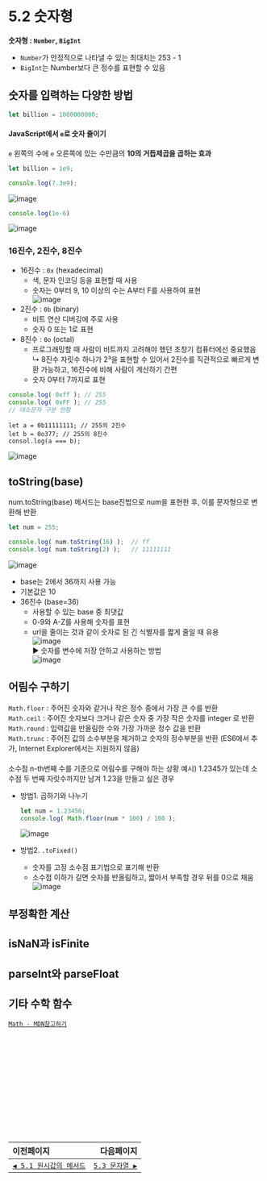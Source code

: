 # 5.2 숫자형   

**숫자형 : `Number`, `BigInt`**   
  - `Number`가 안정적으로 나타낼 수 있는 최대치는 253 - 1   
  - `BigInt`는 Number보다 큰 정수를 표현할 수 있음   

## 숫자를 입력하는 다양한 방법
```javascript
let billion = 1000000000;
```
#### JavaScript에서 `e`로 숫자 줄이기   
`e` 왼쪽의 수에 `e` 오른쪽에 있는 수만큼의 **10의 거듭제곱을 곱하는 효과**
```javascript
let billion = 1e9;
```
```javascript
console.log(7.3e9);
```
![image](https://user-images.githubusercontent.com/70567818/121978791-e9d06e80-cdc3-11eb-84f5-9d0cab3239df.png)
```javascript
console.log(1e-6)
```
![image](https://user-images.githubusercontent.com/70567818/121979184-ab877f00-cdc4-11eb-9c27-1ddabfb2d792.png)
### 16진수, 2진수, 8진수
- 16진수 : `0x` (hexadecimal)
  - 색, 문자 인코딩 등을 표현할 때 사용
  - 숫자는 0부터 9, 10 이상의 수는 A부터 F를 사용하여 표현   
  ![image](https://user-images.githubusercontent.com/70567818/121984350-c6aabc80-cdcd-11eb-9024-d49379053895.png)
- 2진수 : `0b` (binary)
  - 비트 연산 디버깅에 주로 사용
  - 숫자 0 또는 1로 표현
- 8진수 : `0o` (octal)   
  - 프로그래밍할 때 사람이 비트까지 고려해야 했던 초창기 컴퓨터에선 중요했음   
    ↳ 8진수 자릿수 하나가 2³을 표현할 수 있어서 2진수를 직관적으로 빠르게 변환 가능하고, 16진수에 비해 사람이 계산하기 간편
  - 숫자 0부터 7까지로 표현
```javascript
console.log( 0xff ); // 255
console.log( 0xFF ); // 255
// 대소문자 구분 안함
```
```
let a = 0b11111111; // 255의 2진수
let b = 0o377; // 255의 8진수
consol.log(a === b);
```
![image](https://user-images.githubusercontent.com/70567818/121979648-89dac780-cdc5-11eb-98cd-5dc18567fae4.png)


## toString(base)
num.toString(base) 메서드는 base진법으로 num을 표현한 후, 이를 문자형으로 변환해 반환
```javascript
let num = 255;

console.log( num.toString(16) );  // ff
console.log( num.toString(2) );   // 11111111
```
![image](https://user-images.githubusercontent.com/70567818/121980734-7597ca00-cdc7-11eb-9c11-21acacbd6911.png)   
  - base는 2에서 36까지 사용 가능
  - 기본값은 10
  - 36진수 (base=36)
    - 사용할 수 있는 base 중 최댓값
    - 0-9와 A-Z를 사용해 숫자를 표현
    - url을 줄이는 것과 같이 숫자로 된 긴 식별자를 짧게 줄일 때 유용   
    ![image](https://user-images.githubusercontent.com/70567818/121982080-d0cabc00-cdc9-11eb-9a25-8077e5a3c616.png)   
      ▶ 숫자를 변수에 저장 안하고 사용하는 방법   
      ![image](https://user-images.githubusercontent.com/70567818/121982936-73376f00-cdcb-11eb-8f12-b76777ba3cf4.png)

## 어림수 구하기
`Math.floor` : 주어진 숫자와 같거나 작은 정수 중에서 가장 큰 수를 반환   
`Math.ceil` : 주어진 숫자보다 크거나 같은 숫자 중 가장 작은 숫자를 integer 로 반환   
`Math.round` : 입력값을 반올림한 수와 가장 가까운 정수 값을 반환   
`Math.trunc` : 주어진 값의 소수부분을 제거하고 숫자의 정수부분을 반환 (ES6에서 추가, Internet Explorer에서는 지원하지 않음)   
　   
소수점 n-th번째 수를 기준으로 어림수를 구해야 하는 상황
예시) 1.2345가 있는데 소수점 두 번째 자릿수까지만 남겨 1.23을 만들고 싶은 경우
- 방법1. 곱하기와 나누기
  ```javascript
  let num = 1.23456;
  console.log( Math.floor(num * 100) / 100 );
  ```
  ![image](https://user-images.githubusercontent.com/70567818/121985386-9d8b2b80-cdcf-11eb-8825-0f1589c8e1c6.png)


- 방법2. `.toFixed()`
  - 숫자를 고정 소수점 표기법으로 표기해 반환
  - 소수점 이하가 길면 숫자를 반올림하고, 짧아서 부족할 경우 뒤를 0으로 채움   
  ![image](https://user-images.githubusercontent.com/70567818/121985101-12aa3100-cdcf-11eb-9807-6fca8ced46c7.png)

## 부정확한 계산
## isNaN과 isFinite
## parseInt와 parseFloat
## 기타 수학 함수
[`Math - MDN참고하기`](https://developer.mozilla.org/ko/docs/Web/JavaScript/Reference/Global_Objects/Math)

 
　   
　   
　   
　   
　   
　   
---   
|이전페이지|다음페이지|
|:---|---:|
|[`◀ 5.1 원시값의 메서드`](./5.1_primitives-methods.md)|[`5.3 문자열 ▶`](./5.3_string.md)|
